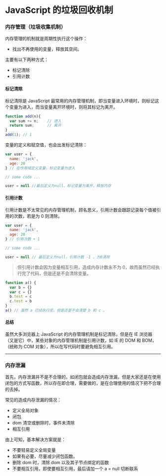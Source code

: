 # JavaScript 的垃圾回收机制

### 内存管理（垃圾收集机制）

内存管理的机制就是周期性执行这个操作：

- 找出不再使用的变量，释放其空间。

主要有以下两种方式：

- 标记清除
- 引用计数

#### 标记清除

标记清除是 JavaScript 最常用的内存管理机制，即当变量进入环境时，则标记这个变量为进入，而当变量离开环境时，则将其标记为离开。

```js
function add(n){
  var sum += n;    // 进入
  return sum;      // 离开
}
add(1); // 1
```

变量的定义和赋空值，也会出发标记清除：

```js
var user = {
  name: 'jack',
  age: 20
} // 在作用域定义变量，标记变量为进入

// some code ...

user = null //最后定义为null，标记变量为离开，释放内存
```

#### 引用计数

引用计数是不太常见的内存管理机制，顾名思义，引用计数会跟踪记录每个值被引用的次数，若是为 0 则清除。

```js
var user = {
  name: 'jack',
  age: 20
} // 引用次数 + 1

// some code ...

user = null // 最后定义为null，引用计数 -1 ，为0清除
```

> 但引用计数会因为变量相互引用，造成内存计数永不为 0，故而虽然已经执行完了代码，但是还是不会清除变量。

```js
function a() {
  var b = {}
  var c = {}
  b.test = c
  c.test = b
}
a() // 虽然 a 已经执行完，但是还是不会清楚 b 和 c 。
```

#### 总结

虽然大多浏览器上 JavaScript 的内存管理机制是标记清除，但是在 IE 浏览器（又是它）中，某些对象的内存管理机制是引用计数，如 IE 的 DOM 和 BOM，（统称为 COM 对象），所以在写代码时要避免相互引用。

---

### 内存泄漏

首先，内存泄漏并不是不合理的，如闭包就会造成内存泄漏，但是大家还是在使用闭包的方式写函数，所以存在即合理，需要做的，是在合理使用的情况下把不合理的去掉。

常见的造成内存泄漏的情况：

- 定义全局对象
- 闭包
- dom 清空或删除时，事件未清除
- 相互引用

由上可知，基本解决方案就是：

- 不要轻易定义全局变量
- 如果有必要，尽量减少闭包函数。
- 删除 dom 时，清除 dom 以及其子节点绑定的函数
- 不要相互引用，即使要相互引用，最后请加一个 a = null 切断联系

